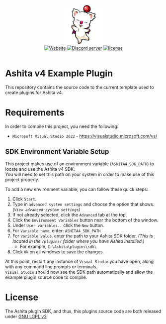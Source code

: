 <div align="center">
    <img width="128" src="https://github.com/AshitaXI/Ashita/raw/master/repo/ashita.png" alt="ashita">
    </br>
</div>

<div align="center">
    <a href="https://ashitaxi.com/"><img src="https://img.shields.io/website?down_message=ashitaxi.com&style=for-the-badge&up_message=ashitaxi.com&url=https%3A%2F%2Fashitaxi.com%2F" alt="Website" /></a>
    <a href="https://discord.gg/Ashita"><img src="https://img.shields.io/discord/264673946257850368.svg?style=for-the-badge" alt="Discord server" /></a>
    <a href="LICENSE"><img src="https://img.shields.io/badge/License-LGPL_v3-blue?style=for-the-badge" alt="license" /></a>
    <br/>
</div>

<br/>

# Ashita v4 Example Plugin

This repository contains the source code to the current template used to create plugins for Ashita v4.

# Requirements

In order to compile this project, you need the following:

  - `Microsoft Visual Studio 2022` - https://visualstudio.microsoft.com/vs/

## SDK Environment Variable Setup

This project makes use of an environment variable (`ASHITA4_SDK_PATH`) to locate and use the Ashita v4 SDK.\
You will need to set this path on your system in order to make use of this project properly.

To add a new environment variable, you can follow these quick steps:

  1. Click `Start`.
  2. Type in `advanced system settings` and choose the option that shows. _(`View advanced system settings`)_
  3. If not already selected, click the `Advanced` tab at the top.
  4. Click the `Environment Variables` button near the bottom of the window.
  5. Under `User variables..` click the `New` button.
  6. For `Variable name`, enter: `ASHITA4_SDK_PATH`
  7. For `Variable value`, enter the path to your Ashita SDK folder. _(This is located in the `/plugins/` folder where you have Ashita installed.)_
      - For example, `C:\Ashita\plugins\sdk\`
  8. Click `Ok` on all windows to save the changes.

At this point, restart any instance of `Visual Studio` you have open, along with any command line prompts or terminals.\
`Visual Studio` should now see the SDK path automatically and allow the example plugin source code to compile.

# License

The Ashita plugin SDK, and thus, this plugins source code are both released under [GNU LGPL v3](https://github.com/AshitaXI/ExamplePlugin/blob/main/LICENSE.md)
